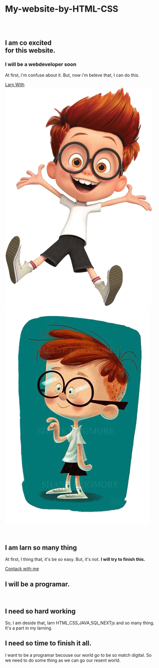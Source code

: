 # My-website-by-HTML-CSS
<!DOCTYPE html>
<html lang="en">
<head>
    <meta charset="UTF-8">
    <meta name="viewport" content="width=device-width, initial-scale=1.0">
    <title>It's cool</title>
    <link rel="preconnect" href="https://fonts.gstatic.com">
    <link href="https://fonts.googleapis.com/css2?family=Hachi+Maru+Pop&display=swap" rel="stylesheet">
    <link rel="stylesheet" href="CSSbody.css">
</head>
<body><br><br>
    <section>
        <div class="first" id="M">
        <h1>I am co excited <br>for <span id="color"> this website.</span></h1>
        <h3>I will be a webdeveloper soon</h3>
        <p>At first, i'm confuse about it. But, now i'm beleve that, I can do this.</p>
        <a class="A" target="-blank" href="https://bangla2.programming-hero.com/?fbclid=IwAR2XjK_MOWFs8w-mHlIh-VdliM6CndF-2R8BXbFUurEA1xvigfbkn9qYHk0">Larn With</a>
        </div>
        <div class="first"><img src="pic/Untitled-1.png" alt=""></div>
    </section>
    <section>
        <div class="secend">
            <img src="pic/fds.jpeg.png" alt="">
        </div>
        <div class="secend"><br><br>
            <h1>I am larn so many thing</h1>
            <p>At first, I thing that, it's be so easy. But, it's not. <strong> I will try to finish this. </strong> </p>
            <a class="A" target="-blank" href="https://www.facebook.com/">Contack with me</a>
        </div>
    </section>
    <section>   
        <h1 id="q">I will be a programar.</h1>
        <div class="third">
            <br> <h2>I need so hard working</h2>
            <p>So, I am deside  that, larn HTML,CSS,JAVA,SQL,NEXTjs and so many thing. It's a part in my larning.</p>
        </div>
        <div class="third"> 
            <h2>I need so time to finish it all.</h2>
            <p>I want to be a programar becouse our world go to be so match digital. So we need to do some thing as we can go our resent world.</p>
        </div>
    </section>
</body>
</html>
